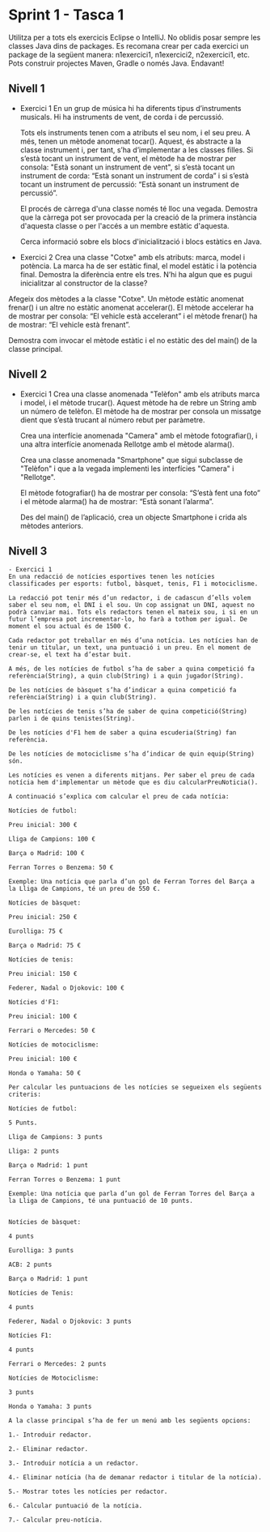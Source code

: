 # Sprint 1 - Tasca 1

Utilitza per a tots els exercicis Eclipse o IntelliJ.
No oblidis posar sempre les classes Java dins de packages.
Es recomana crear per cada exercici un package de la següent manera: n1exercici1, n1exercici2, n2exercici1, etc.
Pots construir projectes Maven, Gradle o només Java.
Endavant!

## Nivell 1

- Exercici 1
  En un grup de música hi ha diferents tipus d’instruments musicals. Hi ha instruments de vent, de corda i de percussió.

  Tots els instruments tenen com a atributs el seu nom, i el seu preu. A més, tenen un mètode anomenat tocar(). Aquest, és abstracte a la classe instrument i, per tant, s’ha d’implementar a les classes filles. Si s’està tocant un instrument de vent, el mètode ha de mostrar per consola: "Està sonant un instrument de vent", si s’està tocant un instrument de corda: “Està sonant un instrument de corda” i si s’està tocant un instrument de percussió: “Està sonant un instrument de percussió”.

  El procés de càrrega d'una classe només té lloc una vegada. Demostra que la càrrega pot ser provocada per la creació de la primera instància d'aquesta classe o per l'accés a un membre estàtic d'aquesta.

  Cerca informació sobre els blocs d'inicialització i blocs estàtics en Java.

- Exercici 2
  Crea una classe "Cotxe" amb els atributs: marca, model i potència. La marca ha de ser estàtic final, el model estàtic i la potència final. Demostra la diferència entre els tres. N’hi ha algun que es pugui inicialitzar al constructor de la classe?

Afegeix dos mètodes a la classe "Cotxe". Un mètode estàtic anomenat frenar() i un altre no estàtic anomenat accelerar(). El mètode accelerar ha de mostrar per consola: “El vehicle està accelerant” i el mètode frenar() ha de mostrar: “El vehicle està frenant”.

Demostra com invocar el mètode estàtic i el no estàtic des del main() de la classe principal.

## Nivell 2

- Exercici 1
  Crea una classe anomenada "Telèfon" amb els atributs marca i model, i el mètode trucar(). Aquest mètode ha de rebre un String amb un número de telèfon. El mètode ha de mostrar per consola un missatge dient que s’està trucant al número rebut per paràmetre.

  Crea una interfície anomenada "Camera" amb el mètode fotografiar(), i una altra interfície anomenada Rellotge amb el mètode alarma().

  Crea una classe anomenada "Smartphone" que sigui subclasse de "Telèfon" i que a la vegada implementi les interfícies "Camera" i "Rellotge".

  El mètode fotografiar() ha de mostrar per consola: “S’està fent una foto” i el mètode alarma() ha de mostrar: “Està sonant l’alarma”.

  Des del main() de l’aplicació, crea un objecte Smartphone i crida als mètodes anteriors.

## Nivell 3

    - Exercici 1
    En una redacció de notícies esportives tenen les notícies classificades per esports: futbol, bàsquet, tenis, F1 i motociclisme.

    La redacció pot tenir més d’un redactor, i de cadascun d’ells volem saber el seu nom, el DNI i el sou. Un cop assignat un DNI, aquest no podrà canviar mai. Tots els redactors tenen el mateix sou, i si en un futur l’empresa pot incrementar-lo, ho farà a tothom per igual. De moment el sou actual és de 1500 €.

    Cada redactor pot treballar en més d’una notícia. Les notícies han de tenir un titular, un text, una puntuació i un preu. En el moment de crear-se, el text ha d’estar buit.

    A més, de les notícies de futbol s’ha de saber a quina competició fa referència(String), a quin club(String) i a quin jugador(String).

    De les notícies de bàsquet s’ha d’indicar a quina competició fa referència(String) i a quin club(String).

    De les notícies de tenis s’ha de saber de quina competició(String) parlen i de quins tenistes(String).

    De les notícies d'F1 hem de saber a quina escuderia(String) fan referència.

    De les notícies de motociclisme s’ha d’indicar de quin equip(String) són.

    Les notícies es venen a diferents mitjans. Per saber el preu de cada notícia hem d'implementar un mètode que es diu calcularPreuNoticia().

    A continuació s’explica com calcular el preu de cada notícia:

    Notícies de futbol:

    Preu inicial: 300 €

    Lliga de Campions: 100 €

    Barça o Madrid: 100 €

    Ferran Torres o Benzema: 50 €

    Exemple: Una notícia que parla d’un gol de Ferran Torres del Barça a la Lliga de Campions, té un preu de 550 €.

    Notícies de bàsquet:

    Preu inicial: 250 €

    Eurolliga: 75 €

    Barça o Madrid: 75 €

    Notícies de tenis:

    Preu inicial: 150 €

    Federer, Nadal o Djokovic: 100 €

    Notícies d'F1:

    Preu inicial: 100 €

    Ferrari o Mercedes: 50 €

    Notícies de motociclisme:

    Preu inicial: 100 €

    Honda o Yamaha: 50 €

    Per calcular les puntuacions de les notícies se segueixen els següents criteris:

    Notícies de futbol:

    5 Punts.

    Lliga de Campions: 3 punts

    Lliga: 2 punts

    Barça o Madrid: 1 punt

    Ferran Torres o Benzema: 1 punt

    Exemple: Una notícia que parla d’un gol de Ferran Torres del Barça a la Lliga de Campions, té una puntuació de 10 punts.


    Notícies de bàsquet:

    4 punts

    Eurolliga: 3 punts

    ACB: 2 punts

    Barça o Madrid: 1 punt

    Notícies de Tenis:

    4 punts

    Federer, Nadal o Djokovic: 3 punts

    Notícies F1:

    4 punts

    Ferrari o Mercedes: 2 punts

    Notícies de Motociclisme:

    3 punts

    Honda o Yamaha: 3 punts

    A la classe principal s’ha de fer un menú amb les següents opcions:

    1.- Introduir redactor.

    2.- Eliminar redactor.

    3.- Introduir notícia a un redactor.

    4.- Eliminar notícia (ha de demanar redactor i titular de la notícia).

    5.- Mostrar totes les notícies per redactor.

    6.- Calcular puntuació de la notícia.

    7.- Calcular preu-notícia.
